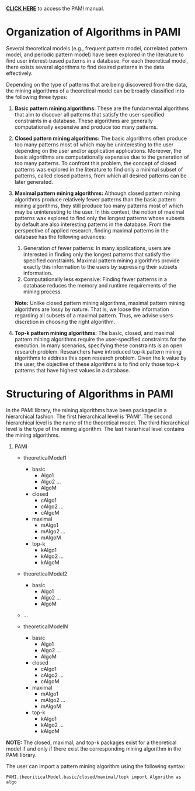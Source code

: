 **[CLICK HERE](manual.html)** to access the PAMI manual.


# Organization of Algorithms in PAMI

Several theoretical models (e.g., frequent pattern model, correlated pattern model, and periodic pattern model) have been explored in the literature to find 
user interest-based patterns in a database.  For each theoretical model, there exists several algorithms to find desired patterns in the data effectively. 

Depending on the type of patterns that are being discovered from the data, the mining algorithms of a theoretical model can be broadly classified into the following three types:

1. **Basic pattern mining algorithms:** These are the fundamental algorithms that aim to discover all patterns that satisfy the 
   user-specified constraints in a database. These algorithms are generally computationally expensive and produce too many patterns.
   
1. **Closed pattern mining algorithms:** The basic algorithms often produce too many patterns most of which may be uninteresting
   to the user depending on the user and/or application applications. Moreover, the basic algorithms are computationally expensive
   due to the generation of too many patterns. To confront this problem, the concept of closed patterns was explored in the literature 
   to find only a minimal subset of patterns, called closed patterns, from which all desired patterns can be later generated.

1. **Maximal pattern mining algorithms:**  Although closed pattern mining algorithms produce relatively fewer patterns than the basic 
   pattern mining algorithms, they still produce too many patterns most of which may be uninteresting to the user. In this context, the 
   notion of maximal patterns wax explored to find only the longest patterns whose subsets by default are also interesting patterns in the database.
   From the perspective of applied research, finding maximal patterns in the database has the following advances:
   1. Generation of fewer patterns: In many applications, users are interested in finding only the longest patterns that
   satisfy the specified constraints.  Maximal pattern mining algorithms provide exactly this information to the users by supressing
      their subsets information.
   1. Computationally less expensive: Finding fewer patterns in a database reduces the memory and runtime requirements of the mining process.
   
   __**Note:**__ Unlike closed pattern mining algorithms, maximal pattern mining algorithms are lossy by nature. That is, we loose the
   information regarding all subsets of a maximal pattern. Thus, we advise users discretion in choosing the right algorithm.
   
1. **Top-k pattern mining algorithms:** The basic, closed, and maximal pattern mining algorithms require the user-specified constraints for the execution.
   In many scenarios, specifying these constraints is an open research problem. Researchers 
   have introduced top-k pattern mining algorithms to address this open research problem. Given the k value by the user, the objective of these algorithms is
   to find only those top-k patterns that have highest values in a database. 
   
# Structuring of Algorithms in PAMI

In the PAMI library, the mining algorithms have been packaged in a hierarchical fashion. The first hierarchical level is 'PAMI'.
The second hierarchical level is the name of the theoretical model. The third hierarchical level is the type of the mining algorithm.
The last hierarhical level contains the mining algorithms.
   
1. PAMI
   * theoreticalModel1
      * basic
         * Algo1
         * Algo2
         ...
         * AlgoM
      * closed
         * cAlgo1
         * cAlgo2 ...
         * cAlgoM
      * maximal
         * mAlgo1
         * mAlgo2 ...
         * mAlgoM
      * top-k
        * kAlgo1
        * kAlgo2 ...
        * kAlgoM
   * theoreticalModel2
      * basic
         * Algo1
         * Algo2
         ...
         * AlgoM      
       
   * ...
   * theoreticalModelN
      * basic
         * Algo1
         * Algo2
         ...
         * AlgoM
      * closed
         * cAlgo1
         * cAlgo2 ...
         * cAlgoM
      * maximal
         * mAlgo1
         * mAlgo2 ...
         * mAlgoM
      * top-k
        * kAlgo1
        * kAlgo2 ...
        * kAlgoM

**NOTE:**  The  closed, maximal, and top-k packages exist for a theoretical model if and only if there exist the corresponding mining algorithm in the PAMI library. 

The user can import a pattern mining algorithm using the following syntax:

    PAMI.theoriticalModel.basic/closed/maximal/topk import Algorithm as algo
   